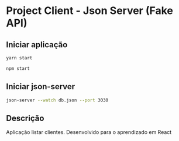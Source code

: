 # Project Client - Json Server (Fake API)

<h2>Iniciar aplicação</h2>

```bash
yarn start
```

```bash
npm start
```
<h2>Iniciar json-server</h2>

```bash
json-server --watch db.json --port 3030
```

<h2>Descrição</h2>

<p>Aplicação listar clientes. Desenvolvido para o aprendizado em React</p>
